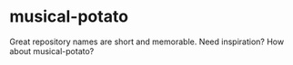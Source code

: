 # musical-potato
Great repository names are short and memorable. Need inspiration? How about musical-potato? 
